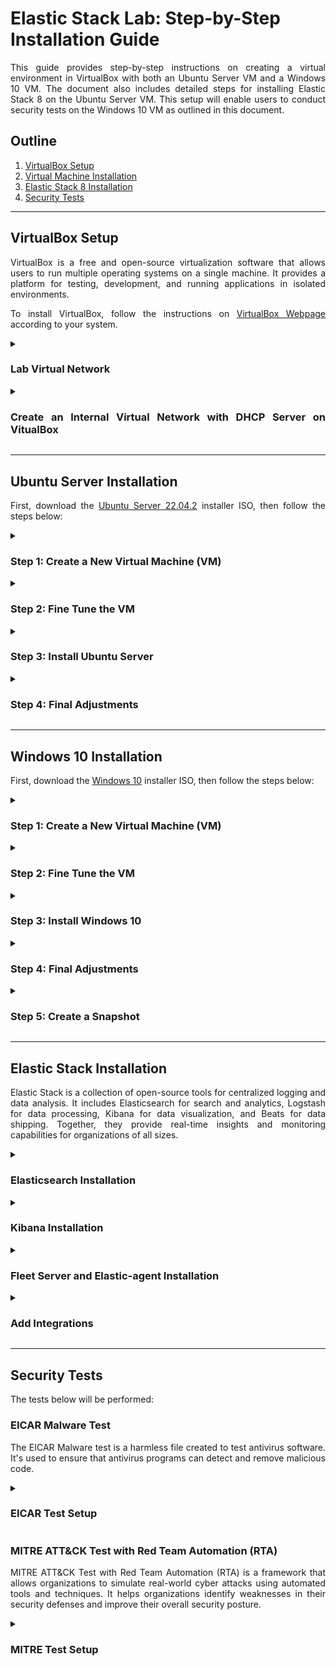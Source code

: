 # Elastic Stack Lab: Step-by-Step Installation Guide

<div style="text-align: justify">

This guide provides step-by-step instructions on creating a virtual environment in VirtualBox with both an Ubuntu Server VM and a Windows 10 VM. The document also includes detailed steps for installing Elastic Stack 8 on the Ubuntu Server VM. This setup will enable users to conduct security tests on the Windows 10 VM as outlined in this document.

## Outline

1. [VirtualBox Setup](#)
2. [Virtual Machine Installation](#)
3. [Elastic Stack 8 Installation](#)
4. [Security Tests](#)


----------------------------------------------------------------------------------------------------


## VirtualBox Setup

VirtualBox is a free and open-source virtualization software that allows users to run multiple operating systems on a single machine. It provides a platform for testing, development, and running applications in isolated environments.

To install VirtualBox, follow the instructions on [VirtualBox Webpage](https://www.virtualbox.org/wiki/Downloads) according to your system.

<details>
<summary>
<h3>Lab Virtual Network</h3>
</summary>
<span style="color:gray">

In this lab, We will configure on VirtualBox a virtual network with the following components and respective IP addresses:

- **Virtual Switch** (intnet1) - 172.16.1.0/24
    - **Virtual DHCP Server** - 172.16.1.100
    - **Ubuntu Server VM** (Elastic Host)
        - Adapter 1: NAT - 10.0.2.15
        - Adapter 2: Internal Network (intnet1) - 172.16.1.101
    - **Windows 10 VM** (Victim)
        - Adapter 1: NAT - 10.0.2.15
        - Adapter 2: Internal Network (intnet1) - 172.16.1.102
</span>
</details>

<details>
<summary>
<h3>Create an Internal Virtual Network with DHCP Server on VitualBox</h3>
</summary>
<span style="color:gray">

VirtualBox's internal virtual network allows virtual machines to communicate with each other using an isolated network.

Then, set up a virtual network (intnet1) on VirtualBox with a DHCP Server at address `172.16.1.100` and range `172.16.1.101-254` using the command below on the host:

```bash
$ VBoxManage dhcpserver add --network=intnet1 --server-ip=172.16.1.100 --netmask=255.255.255.0 --lower-ip=172.16.1.101 --upper-ip=172.16.1.254 --enable
$ VBoxManage list dhcpservers
```
</span>
</details>


----------------------------------------------------------------------------------------------------


## Ubuntu Server Installation

First, download the [Ubuntu Server 22.04.2](https://releases.ubuntu.com/22.04.1/ubuntu-22.04.1-live-server-amd64.iso) installer ISO, then follow the steps below:

<details>
<summary>
<h3>Step 1: Create a New Virtual Machine (VM)</h3>
</summary>
<span style="color:gray">

On **VirtualBox Manager** click on **New**:

1. **Name and operating system**
	1. Fill in the fields and click **Next**.
2. **Memory Size**:
	1. Set 4 GB or more and click **Next**.
3. **Hard disk**:
	1. Select **Create a virtual hard disk now** and click **Create**.
4. **Hard disk file type**:
	1. Select **VDI (VirtualBox Disk Image)** and click **Next**.
5. **Storage on physical hard disk**:
	1. Select **Dynamically allocated** and click **Next**.
6. **File location and size**
	1. Choose **file location**.
	2. **Disk size**: 30 GB
	3. Click on **Create**.
</span>
</details>

<details>
<summary>
<h3>Step 2: Fine Tune the VM</h3>
</summary>
<span style="color:grey">

On **VirtualBox Manager** select the **Ubuntu Server VN** created and click on **Settings**.

1. On **System > Processor** set **Processor(s)** to 2 CPUs.
2. On **Storage** > **Storage Devices**, click on  **Controller: IDE > Empty** then click on the disk at the right side of **Optical Drive** and and choose the downloaded **Ubuntu Server image**.
3. On **Network** > **Adaptor 1** (enp0s3) set:
	1. **Attached to**: NAT
	2. On **Advanced** click on **Port Forwarding**.
		1. On **Port Forwarding Rules** set the following rules to access **Kibana** and **SSH** from the host machine.
		```
		Name            Protocol  Host IP     Host Port   Guest IP    Guest Port
		Kibana          TCP       127.0.0.1   15601       10.0.2.15   5601
		SSH             TCP       127.0.0.1   10022       10.0.2.15   22
		```
		- Using **Port Forwarding** the connections to **HostIP:HostPort** are redirected to **GuestIP:GuestPort**.
		2. Click **Ok**.
4. On **Network > Adapter 2** (enp0s8) set:
	1. **Attached to**: Internal Network
	2. **Name**: intnet1
5. Click on **OK**.
</span>
</details>

<details>
<summary>
<h3>Step 3: Install Ubuntu Server</h3>
</summary>
<span style="color:grey">

On **VirtualBox Manager** select the **Ubuntu Server VM** and click on **Sart**.

1. Hit enter on **Try or Install Ubuntu Server**.
2. Select **language**.
3. On **Installer update available**:
	1. Select **Continue without updating**.
4. On **Keyboard configuration**:
	1. Select **Layout** and **Variant** and hit enter on **Done**.
5. On **Choose type of install**:
	1. Choose **Ubuntu Server** and hit enter on **Done**.
6. On **Network connections**:
	1. `enp0s3 DHCPv4` should be `eth 10.0.2.15/24`.
	2. `enp0s8 DHCPv4` should be `eth 172.16.1.101/24`.
	3. Hit enter on **Done**.
7. On **Configure proxy** just hit enter on **Done**.
8. On **Configure Ubuntu archive mirror** just hit enter on **Done**.
9. On **Guided storage configuration** just leave default and hit enter on **Done**.
10. On **Storage configuration** just hit enter on **Done**.
	1. On the message box **Confirm destructive action** click on **Continue**.
11. On **Profile setup** fill the fields ant press enter on **Done**.
12. On **Upgrade to Ubuntu Pro** select **Skip for now** and hit enter on **Continue**.
13. On **SSH Setup** select **Install OpenSSH server** and hit enter on **Done**.
14. On **Featured Server Snaps** just press enter on **Done** and the installation will     .
15. On **Install complete!** hit enter on **Cancel update and reboot**, it will take a while to reboot.
16. On **Please remove the installation medium** just hit **ENTER** and it will reboot.
</span>
</details>

<details>
<summary>
<h3>Step 4: Final Adjustments</h3>
</summary>
<span style="color:grey">

After rebooting **log in** with your credentials.

1. Update the system:
	```
	$ sudo apt update
	$ sudo apt upgrade
	```
2. Install useful network packages:
	```
	$ sudo apt install net-tools network-manager
	```
3. Check the network interfaces and IP addresses:
	```
	$ ifconfig
	```
4. Configure a static IP address for the network interface named `enp0s8`, where the Elastic Host will be deployed. Utilize NetworkManager to efficiently manage the additional adapters connected to other networks:
	1. Edit netplan `.yaml` file:
		```
		$ sudo nano /etc/netplan/*yaml
			network:
				version: 2
				renderer: NetworkManager
				ethernets:
				enp0s8:
					dhcp4: no
					addresses: [172.16.1.101/24]
		```
	2. Restrict permissions to avoid warnings, apply the netplan changes, and restart the NetworkManager if needed:
		```
		$ sudo netplan apply
		$ sudo systemctl restart NetworkManager
		```
5. Firewall configuration with UFW:
	1. Allow Firewall ports 9200 (Elasticsearch), 5601 (Kibana - Web UI), 8220 (Fleet), and 22 (SSH).
		```
		$ sudo ufw allow 9200/tcp
		$ sudo ufw allow 5601/tcp
		$ sudo ufw allow 8220/tcp
		$ sudo ufw allow 22/tcp
		$ sudo ufw enable
		$ sudo ufw status
		```
6. Connect to the Ubuntu Server from the host machine by using SSH with the following command:
	```
	$ ssh -oHostKeyAlgorithms=+rsa-sha2-512 -p 10022 user@127.0.0.1
	```
where `-p 10022` is the port set in port forwarding, `user` is the username, and `127.0.0.1` is the localhost (loopback) address. The `-oHostKeyAlgorithms` flag is necessary if the `rsa-sha2-515` algorithm name is not set in the `HostKeyAlgorithms` parameter of the `.ssh/config` file. This will be useful for copying and pasting.
</span>
</details>


----------------------------------------------------------------------------------------------------


## Windows 10 Installation

First, download the [Windows 10](https://www.microsoft.com/en-gb/software-download/windows10ISO) installer ISO, then follow the steps below:

<details>
<summary>
<h3>Step 1: Create a New Virtual Machine (VM)</h3>
</summary>
<span style="color:grey">

On the **VirtualBox Manager** click on **New** to create a new Virtual Machine:

1. Choose **Name**, **Machine Folder**, **Type**, and **Version**.
2. **Memory size**: 4 GB
3. **Hard disk**:
	1. (check) **Create a virtual hard disk now** and click **Create**.
	2. **Hard disk file type**:
		1. (check) **VDI (VirtualBox Disk Image)** and click **Next**.
	3. **Storage on physical hard disk**
		1. (check) **Dynamically allocated** and click **Next**.
	4. **File location and size**:
		1. Choose **file location**.
		2. **Disk size**: 40 GB
		3. Click on **Create**.
	</span>
</details>

<details>
<summary>
<h3>Step 2: Fine Tune the VM</h3>
</summary>
<span style="color:grey">

On **VirtualBox Manager** select the **Windows 10 VN** created and click on **Settings**:

1. Go to **General > Advanced**:
	1. **Shared Clipboard**: Bidirectional
	2. **Drag'n'Drop**: Bidirectional
2. Go to **System > Processor > Processor(s)**: 2 CPU
3. Go to **Display > Screen > Video Memory**: 128 MB
4. On **Storage** on **Storage Devices** click on  **Controller: IDE > Empty** then click on the disk at the right side of **Optical Drive** and and choose the downloaded **Windows 10 image**.
5. Go to **Network**:
	1. **Adapter 1**:
		1. **Attached to**: NAT
	2. **Adapter 2**:
		1. **Attached to**: Internal Network
		2. **Name**: intnet1
6. Click **OK**.
	</span>
</details>

<details>
<summary>
<h3>Step 3: Install Windows 10</h3>
</summary>
<span style="color:grey">

On **VirtualBox Manager** select the **Windows 10 VM** and click on **Sart**.

1. Set **preferences** and click **Next**.
2. Click **Install now**.
3. Click **I don't have a product key**.
4. Select **Windows 10 Pro** and click **Next**.
5. Check **I accept the licence terms** and click **Next**.
6. Select **Custom Install**.
7. Click **Next** to start the installation.
8. After restart just follow the instructions.
	</span>
</details>

<details>
<summary>
<h3>Step 4: Final Adjustments</h3>
</summary>
<span style="color:grey">

1. After setting up is concluded, install the **VirtualBox Guest Additions**:
	1. click on **Devices > Insert Guest Additions CD Image**.
	2. On Windows Explorer, go to the CD drive and execute **VBoxWindowsAdditions-amd64**.
2. Enabling **PowerShell Script Block Logging**:
PowerShell script block logging captures abnormal PowerShell behavior and produces an audit trail of executed code.
    1. Via **Local Group Policy Editor**:
        1. Go to **Local Group Policy Editor** (**Edit group policy** on search).
        2. Go to **Computer Configuration > Administrative Templates > Windows Components > Windows PowerShell**
        3. Right-click on **Turn on PowerShell Script Block Logging** and click on **Edit**
        4. On the **Turn on PowerShell Script Block Logging** window click on **Enabled** then click on **Apply** then click on **OK**.
    5. (Alternatively) Via **registry**:
        1. To configure script block logging via the registry, use the following code on PowerShell while logged in as an administrator.
            ```
            PS> New-Item -Path "HKLM:\SOFTWARE\Wow6432Node\Policies\Microsoft\Windows\PowerShell\ScriptBlockLogging" -Force

            PS> Set-ItemProperty -Path "HKLM:\SOFTWARE\Wow6432Node\Policies\Microsoft\Windows\PowerShell\ScriptBlockLogging" -Name "EnableScriptBlockLogging" -Value 1 -Force

            PS> Set-ItemProperty -Path "HKLM:\SOFTWARE\Wow6432Node\Policies\Microsoft\Windows\PowerShell\ScriptBlockLogging" -Name "EnableScriptBlockInvocationLogging" -Value 1 -Force

            ```
3. Installing Sysmon:
    1. Download [Microsoft Sysmon](https://docs.microsoft.com/en-us/sysinternals/downloads/sysmon).
    2. Download the [Sysmon configuration file](https://github.com/SwiftOnSecurity/sysmon-config/blob/master/sysmonconfig-export.xml) for Endpoint Collection.
    3. Install sysmon:
        ```
        PS> .\Sysmon64.exe -accepteula -i sysmonconfig-export.xml
        ```
	</span>
</details>

<details>
<summary>
<h3>Step 5: Create a Snapshot</h3>
</summary>
<span style="color:grey">

On the VM top menu, go to **Machine** > **Take a Snapshot...**, enter the snapshot name and description, then click **OK**.
	</span>
</details>


----------------------------------------------------------------------------------------------------


## Elastic Stack Installation

Elastic Stack is a collection of open-source tools for centralized logging and data analysis. It includes Elasticsearch for search and analytics, Logstash for data processing, Kibana for data visualization, and Beats for data shipping. Together, they provide real-time insights and monitoring capabilities for organizations of all sizes.


<details>
<summary>
<h3>Elasticsearch Installation</h3>
</summary>
<span style="color:gray">

Elasticsearch is the distributed search and analytics engine at the heart of the Elastic Stack. It is where the indexing, search, and analysis magic happens.

1. Download and install the public signing key to be able to install from the apt repository:
    ```
    $ wget -qO - https://artifacts.elastic.co/GPG-KEY-elasticsearch | sudo gpg --dearmor -o /usr/share/keyrings/elasticsearch-keyring.gpg
    ```
2. Save the repository definition to `/etc/apt/sources.list.d/elastic-8.x.list` with the command below:
    ```
    $ echo "deb [signed-by=/usr/share/keyrings/elasticsearch-keyring.gpg] https://artifacts.elastic.co/packages/8.x/apt stable main" | sudo tee /etc/apt/sources.list.d/elastic-8.x.list
    ```
3. Update package lists:
    ```
    $ sudo apt update
    ```
4. Install elasticsearch using apt:
    ```
    $ sudo apt install elasticsearch
    ```
- Save the **Security autoconfiguration information** that is at the end of the output of the installation for use later.
5. Start and enable elasticsearch:
    ```
    $ sudo systemctl daemon-reload
    $ sudo systemctl enable elasticsearch.service
    $ sudo systemctl start elasticsearch.service
    ```
6. Use the command below provided by the **elasticsearch installation output** to **reset the password** of the **elastic** user:
    ```
    $ sudo /usr/share/elasticsearch/bin/elasticsearch-reset-password -i -u elastic
    ```
7. Test the elasticsearch server using cURL:
    1. The cURL command below will output an **Empty reply from server**.
        ```
        $ curl localhost:9200
        ```
    2. With the **-k (--insecure) flag** the server will return an **authentication error**.
        ```
        $ curl -k https://localhost:9200?pretty
        ```
    3. With the **-k (--insecure) flag** and the **credentials** the server will return a **healthy response**.
        ```
        $ curl -k -u elastic https://localhost:9200?pretty
        ```
</span>
</details>

<details>
<summary>
<h3>Kibana Installation</h3>
</summary>
<span style="color:gray">

Kibana enables you to give shape to your data and navigate the Elastic Stack. With Kibana, you can:

- Search, observe, and protect your data.
- Analyze your data.
- Manage, monitor, and secure the Elastic Stack.

1. Install Kibana using apt:
    ```
    $ sudo apt install kibana
    ```
2. Generate the **enrollment token for Kibana instances** with the command provided by the **elasticsearch installation output**:
    ```
    $ sudo /usr/share/elasticsearch/bin/elasticsearch-create-enrollment-token -s kibana
    ```
3. Run the **Kibana setup** and enter the **enrollment token for Kibana**:
    ```
    $ sudo /usr/share/kibana/bin/kibana-setup
    ```
4. At the bottom of `kibana.yml` set the IP address of your machine in the network where the client machines will connect to it:
    ```
    $ sudo nano /etc/kibana/kibana.yml
        # ============= System: Kibana Server ====================
        server.port: 5601
        ...
        server.host: "0.0.0.0"
        ...
        # This section was automatically generated during setup.
        elasticsearch.hosts: ['https://172.16.1.101:9200']
        ...
        xpack.fleet.outputs: [{..., hosts: ['https://172.16.1.101:9200'],...}]
    ```
5. To generate the key run the command:
    ```
    $ sudo /usr/share/kibana/bin/kibana-encryption-keys generate
    ```
6. Paste at the end of the file `kibana.yml` the `xpack.encryptedSavedObjects.encryptionKey` parameter printed under **Settings** at the end of the previous command output:
    ```
    $ sudo nano /etc/kibana/kibana.yml
        xpack.encryptedSavedObjects.encryptionKey: <key>
        xpack.reporting.encryptionKey: <key>>
        xpack.security.encryptionKey: <key>
    ```
7. Start and enable kibana:
    ```
    $ sudo systemctl start kibana.service
    $ sudo systemctl enable kibana.service
    ```
8. Run the command below and wait for Kibana to fire up on `127.0.0.1:5601`:
    ```
    $ watch -n 1 sudo ss -lntp
    ```
</span>
</details>

<details>
<summary>
<h3>Fleet Server and Elastic-agent Installation</h3>
</summary>
<span style="color:gray">

- **Fleet** provides a web-based UI in Kibana for centrally managing Elastic Agents and their policies.
- **Fleet Server** is the mechanism to connect **Elastic Agents** to **Fleet**.
- All communication between the **Fleet UI** and **Fleet Server** happens through **Elasticsearch**.
- **Elastic Agent** is a single, unified way to add monitoring for logs, metrics, and other types of data to a host. It can also protect hosts from security threats, query data from operating systems, forward data from remote services or hardware, and more. **Elastic Agent** runs **Beats** under the covers.
- The data collected by **Elastic Agent** is stored in indices (**data streams**) that are more granular than you’d get by default with the **Beats shippers** or **APM Server**.
- **Agent policies** specify which integrations you want to run and on which hosts.
- **Elastic integrations** provide an easy way to connect Elastic to external services and systems, and quickly get insights or take action. They can collect new sources of data, and they often ship with out-of-the-box assets like dashboards, visualizations, and pipelines to extract structured fields out of logs and events.

1. On the local host go to **Kibana Web UI** on `127.0.0.1:15601`
2. On the Welcome screen click on **Add integrations**.
    1. Search for **fleet** and click on **Fleet Server**.
        1. Click on **Add Fleet Server**.
            1. On **Create agent policy**:
                1. **New agent policy name**: Fleet Server policy
                2. Click on **Save and continue**.
            2. Click on **Add Elastic Agent to your hosts**.
4. **Add Fleet Server**
    - On **Enroll in Fleet** tab:
    1. **Select a policy for Fleet Server**
        1. Select **Fleet Server policy**.
    2. **Choose a deployment mode for security**
        1. Select **Quick start**.
    3. **Add your Fleet Server host**
        1. **Name**: Fleet Server Host
        2. **URL**: `https://172.16.1.101:8220`
        3. Click on **Add Host**.
    4. **Generate a service token**
        1. Click on **Generate service token** and save the token.
    5. **Install Fleet Server to a centralized host**
        1. Copy the commands under **Linux Tar** tab, on the`./elastic-agent install` command check if `--fleet-server-es=https://172.16.1.101:9200`and add the `--insecure` flag at the end of the command, then run these commands on the Fleet Server Host.
            ```
            $ curl -L -O https://artifacts.elastic.co/downloads/beats/elastic-agent/elastic-agent-8.8.2-linux-x86_64.tar.gz
            $ tar xzvf elastic-agent-8.8.2-linux-x86_64.tar.gz
            $ cd elastic-agent-8.8.2-linux-x86_64
            $ sudo ./elastic-agent install \
                --fleet-server-es=https://172.16.1.101:9200 \
                --fleet-server-service-token=<service_token> \
                --fleet-server-policy=8ae4a090-23a1-11ee-9537-a70d2f2b7364 \
                --fleet-server-es-ca-trusted-fingerprint=<ca_fingerprint> \
                --fleet-server-port=8220 \
                --insecure
            ```
        - **NOTE**: The `fleet-server-es-ca-trusted-fingerprint` flag is the SHA256 checksum of the CA used to self-sign Elasticsearch certificates ([command reference](https://www.elastic.co/guide/en/fleet/8.2/elastic-agent-cmd-options.html)), you can check this running the command below:
            ```
            $ sudo openssl x509 -noout -fingerprint -sha256 -inform pem -in /etc/elasticsearch/certs/http_ca.crt
            ```
    6. If **Missing URL for Fleet Server host** appears click on **Fleet Settings** or click on **Close**.
5. Go to **Fleet > Agents** and click on **Add agent**.
6. **Add agent**
    1. **What type of host are you adding?**
        1. Type **Windows Endpoint policy** and click on **Create policy**.
    2. **Enroll in Fleet?**
        1. Select **Enroll in Fleet (recommended)**.
    3. **Install Elastic Agent on your host**
        1. Copy the commands under the **Windows** tab, on the `.\elastic-agent.exe` command check if `--url=https://172.16.1.101:8220` and add `--insecure` at the end of the command, then run these commands on PowerShell as Administrator on the Windows 10 VM.
            ```
            PS> $ProgressPreference = 'SilentlyContinue'
            PS> Invoke-WebRequest -Uri https://artifacts.elastic.co/downloads/beats/elastic-agent/elastic-agent-8.8.2-windows-x86_64.zip -OutFile elastic-agent-8.8.2-windows-x86_64.zip
            PS> Expand-Archive .\elastic-agent-8.8.2-windows-x86_64.zip -DestinationPath .
            PS> cd elastic-agent-8.8.2-windows-x86_64
            PS> .\elastic-agent.exe install --url=https://172.16.1.101:8220 --enrollment-token=<token> --insecure
            ```
    4. **Agent enrollment confirmed**
        1. Click on **View enrolled agents**.
- **NOTE**: After restarting the Ubuntu Server and accessing Kibana again, the Fleet Server will appear offline and you will have to restart it using the following command:
    ```
    $ sudo elastic-agent restart
    ```
</span>
</details>

<details>
<summary>
<h3>Add Integrations</h3>
</summary>
<span style="color:gray">

#### System Integration

- It is automatically added with the **Fleet Server integration**.
- On **Windows** collect **Application**, **Security**, and **System** logs from **Windows Logs**.
- On **Linux** collect **auth** logs on **/var/log/auth.log** and **syslog** logs from **/var/log/syslog**.

#### Windows Integration

- Collect **Windows events** from **ForwardedEvents**, **PowerShell**, **PowerShell Operational**, and **Sysmon Operational** channel logs.
- Collect **Windows perfmon and service metrics**.
1. Go to **Integrations**, search for **windows** and click on **Windows**.
    1. On **Windows** click on **Add Windows**.
        1. **Configure integration**
            1. **Integration name**: windows-1
        2. **Where to add this integration?**
            1. On **Existing hosts** tab.
                1. **Agent policy**: Windows Endpoint policy
        3. Click on **Save and continue**.
        4. Click on **Save and deploy changes**.

#### Elastic Defend Integration

1. Go to **Integrations**, search for **security** and click on **Elastic Defend**.
    1. On **Elastic Defend** click on **Add Elastic Defend**.
        1. **Configure integration**
            1. **Integration name**: endpoint_security-1
            2. Select **Complete EDR (Endpoint Detection & Response)**
        2. **Where to add this integration?**
            1. **Existing hosts** tab.
                1. **Agent policy**: Windows Endpoint policy
        3. Click on **Save and continue**.
        4. Click on **Save and deploy changes**.

#### Configure Policies

1. Go to **Fleet > Agent policies** and click on **Windows Endpoint policy**.
    1. Click on **endpoint_security-1** to edit.
        1. on **Policy settings > Protections**:
            1. **Type: Malware**; (Check) Malware protections enable
            2. **Protection level**: Detect
            3. Turn ON **Blocklist enabled**.
        2. on **Policy settings > Settings**:
            1. You can **disable event collection** for **Mac** and **Linux**.
            2. Turn ON **Regiter as antivirus**.
        3. Click on **Save integration**.
        4. Click on **Save and deploy changes**.
    2. Click on **system-2** to edit.
        1. Turn OFF **Collect logs from System instances**.
        2. Keep ON **Collect events from the Windows event log**.
        3. Keep ON **Collect metrics from System instances**.
        4. Click on **Save integration**.
        5. Click on **Save and deploy changes**.

#### Rules

1. Go to **Security > Manage** and click on **Rules**.
2. For the **EICAR Malware Test** enable only the **Endpoint Security** rule. If its **last response** is showing **Warning**, it's because no data in the `logs-endpoint.alerts-*` index has been generated yet.
3. For the **MITRE ATT&CK Test with RTA** enable all the rules and disable the following rules:
    1. **My First Rule** rule.
    2. **Multiple Alerts Involving a User** rule.
    3. **Multiple Alerts in Different ATT&CK Tactics on a Single Host** rule.
    4. You can also disable all the rules with **Failed** or **Warning** in the **Last response** field.
</span>
</details>


----------------------------------------------------------------------------------------------------


## Security Tests

The tests below will be performed:

### EICAR Malware Test

The EICAR Malware test is a harmless file created to test antivirus software. It's used to ensure that antivirus programs can detect and remove malicious code.

<details>
<summary>
<h3>EICAR Test Setup</h3>
</summary>
<span style="color:gray">

1. If not using **Elastic Security antivirus**, disable **Windows Security > Virus & threat protection settings > Real-time protection**.
2. Go to **EICAR Anti Malware Testfile website** to download the test files:
  1. Go to https://www.eicar.org/download-anti-malware-testfile/
  2. Click on **More information** then **Continue to the unsafe site (not recommended**.
  3. Download the `eicar.com`, `eicar.com.txt`, `eicar_com.zip`, and `eicarcom2.zip` test files.
3. Extract the files `eicar_com.zip` and `eicarcom2.zip`.
4. In Kibana **Security > Alerts** the actions performed will be detected as Malware.
    - During the downloading of the `eicar.com` and `eicar.com.txt` files it should generate three signals for each file: for the `.tmp`, `.crdownload`, and `eicar.com`/`eicar.com.txt` files.
    - The `eicar_com.zip` and `eicarcom2.zip` files will generate a signal only during the extraction of the `eicar.com` file.
    - Not always are all the signals captured by Elastic Defend.
</span>
</details>

### MITRE ATT&CK Test with Red Team Automation (RTA)

MITRE ATT&CK Test with Red Team Automation (RTA) is a framework that allows organizations to simulate real-world cyber attacks using automated tools and techniques. It helps organizations identify weaknesses in their security defenses and improve their overall security posture.

<details>
<summary>
<h3>MITRE Test Setup</h3>
</summary>
<span style="color:gray">

1. Install [Python 2](https://www.python.org/downloads/release/python-2718/) on Windows.
    1. Add python.exe to Path.
2. Download the [MITTRE ATT&CK Red Team Automation (RTA) project](https://github.com/endgameinc/RTA/archive/master.zip) and extract `RTA-master` to `C:\`.
4. Run the RTA:
    ```
    PS> python.exe C:\RTA-master\run_all.py
    ```
5. Within a few minutes several signals will appear on the Detections page of Kibana.
</span>
</details>

</div>
